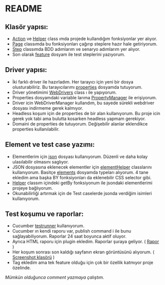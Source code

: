 # README

## **Klasör yapısı:**
- [Action](src/test/java/utils/helpers/Action.java) ve [Helper](src/test/java/utils/helpers/Helper.java) class ımda projede kullandığım fonksiyonlar yer alıyor. 
- [Page](src/test/java/pages/CommonPage.java) classımda bu fonksiyonları çağırıp steplere hazır hale getiriyorum.
- [Step](src/test/java/steps/CommonStep.java) classımda BDD adımlarım ve senaryo adımlarım yer alıyor.
- Son olarak [feature](src/test/resources/features/task.feature) dosyam ile test steplerini yazıyorum.

## **Driver yapısı:**
- İki farklı driver ile hazırladım. Her tarayıcı için yeni bir dosya olusturabiliriz. Bu tarayıcılarımı [properties](src/test/resources/properties/env.properties) dosyamda tutuyorum.
- Driver yönetimimi [WebDrivers](src/test/java/utils/drivers/WebDrivers.java) class ı ile yapıyorum.
- Properties dosyamdaki variable larıma [PropertyManager](src/test/java/utils/helpers/PropertyManager.java) ile erişiyorum.
- Driver icin WebDriverManager kullandım, bu sayede sürekli webdriver dosyası indirmeme gerek kalmıyor.
- Headless koşum için de properties de bir alan kullanıyorum. Bu proje icin gerek yok tabi ama bulutta kosarken headless yapmam gerekiyor.
- Domaini de properties de tutuyorum. Değişebilir alanlar eklendikce properties kullanılabilir. 

## **Element ve test case yazımı:**
- Elementlerim için [json](src/test/resources/elements/mainPage.json) dosyası kullanıyorum. Düzenli ve daha kolay ulasılabilir olmasını saglıyor.
- JSON dosyasına eklenecek elementler için [elementHelper](src/test/java/utils/helpers/elementHelper) classlarını kullanıyorum. Basitçe [elements](src/test/java/utils/helpers/elementHelper/Elements.java) dosyamda typeları alıyorum. 4 tane ekledim ama başka BY fonksiyonları da eklenebilir CSS selector gibi.
- [Helper](src/test/java/utils/helpers/Helper.java#L96) classım içindeki getBy fonksiyonum ile jsondaki elementlerimi projeye bağlıyorum.
- Okunabilirliği artırmak için de Test caselerde jsonda verdiğim isimleri kullanıyorum.

## **Test koşumu ve raporlar:**
- Cucumber [testrunner](src/test/java/Runner/TestRunner.java) kullanıyorum.
- Cucumber ın kendi raporu var, publish command i ile bunu sağlayabiliyorum. Raporlar 24 saat boyunca aktif oluyor.
- Ayrıca HTML raporu için plugin ekledim. Raporlar şuraya geliyor. ( [Rapor](target/cucumber-report.html) )
- Her koşum sonrası son kaldığı sayfanın ekran görüntüsünü alıyorum. ( [Screenshot klasörü](target/ss) )
- Tag ekledim ama tek feature olduğu için çok bir özellik katmıyor proje özelinde.

*Mümkün olduğunca comment yazmaya çalıştım.*


 
